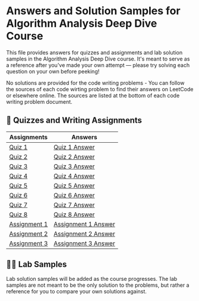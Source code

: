 # Answers and Solution Samples for Algorithm Analysis Deep Dive Course

This file provides answers for quizzes and assignments and lab solution samples in the Algorithm Analysis Deep Dive course. It's meant to serve as a reference after you've made your own attempt — please try solving each question on your own before peeking!

No solutions are provided for the code writing problems - You can follow the sources of each code wirting problem to find their answers on LeetCode or elsewhere online. The sources are listed at the bottom of each code writing problem document.

## 📖 Quizzes and Writing Assignments

| Assignments | Answers |
|-------------|---------|
| [Quiz 1](https://docs.google.com/document/d/1PClb1o2UcZQSQG5B3Ptg959xZCAyYuciqmhKX5535Io/edit?usp=sharing) | [Quiz 1 Answer](https://docs.google.com/document/d/1bN4njnydweuZSZw03tQxj30HmXX77b6-Uy5-LmX0qvQ/edit?usp=sharing) |
| [Quiz 2](https://docs.google.com/document/d/1FU-Kr4A2BaMsaRyJKzZ2fbiUR04nqJcuEEkmIM9fOkU/edit?usp=sharing) | [Quiz 2 Answer](https://docs.google.com/document/d/1y6ZMgdoSahWIUeVkYC_NpuEVN7pqDxKsTaFn1ZFljH8/edit?usp=sharing) |
| [Quiz 3](https://docs.google.com/document/d/1-me6Ale3Z3sZWuMyGhZlG7v8vZfOwYj4ucEsoJwbmq8/edit?usp=sharing) | [Quiz 3 Answer](https://docs.google.com/document/d/1rR6C2pJCiOVRZlb1Knug7-q3bzE5c907ArwA4wjBhuQ/edit?usp=sharing) |
| [Quiz 4](https://docs.google.com/document/d/1JHpZxrnRD7RKn0P-22Xv3pO_ECiBzep5L0VmUsk_3Io/edit?usp=sharing) | [Quiz 4 Answer](https://docs.google.com/document/d/15hnoYFc4wL2cXP5z4fKSsu7FlQ_SscFilm5eqFLB_WQ/edit?usp=sharing) |
| [Quiz 5](https://docs.google.com/document/d/1bdhzd8xujyFB6TyhDft2fD3UYasClTsPYJ0SVMeNwGA/edit?usp=sharing) | [Quiz 5 Answer](https://docs.google.com/document/d/1jpEvaSZ7t-OaFuu72vXQXnUO_hO6UF4E9b354qwkTGY/edit?usp=sharing) |
| [Quiz 6](https://docs.google.com/document/d/1_X_jlrd3_Be5C5CfRSLkjiCT-BCR5u0are1jEOE49xQ/edit?usp=sharing) | [Quiz 6 Answer](https://docs.google.com/document/d/1pXWZjJqzJlI_25CYbwLsIrNkkgt5qatz_V21SnAcstE/edit?usp=sharing) |
| [Quiz 7](https://docs.google.com/document/d/1iA98z82cX85ra1_uA34v5s168ONLP-lKeK5FDI3TioY/edit?usp=sharing) | [Quiz 7 Answer](https://docs.google.com/document/d/1J-0r8uJtezwzHsrDpXZNt0VFHRO-kYEaOHtNtAXwAAQ/edit?usp=sharing) |
| [Quiz 8](https://docs.google.com/document/d/1RRiLsf3OSIY8AaR9h4DjYydPUx8BbPgOc0ung7JU55s/edit?usp=sharing) | [Quiz 8 Answer](https://docs.google.com/document/d/1FkILGH-mW0CvU-S3GUINtVdaWcIigKhD3fKvFKxv04c/edit?usp=sharing) |
| [Assignment 1](https://docs.google.com/document/d/1i0FRQT-tFdPttXnp5b-foclHR3lJslYozPLhFIo3eMc/edit?usp=sharing) | [Assignment 1 Answer](https://docs.google.com/document/d/1-WX4Iuwo0k1U4h5LknFr7HN0Y3TuWfDryhwbX8prnlk/edit?usp=sharing) |
| [Assignment 2](https://docs.google.com/document/d/1AyGOX4SYYp25lpnus1-VwxmtB9vXaHw7hc2l9UZXXeM/edit?usp=sharing) | [Assignment 2 Answer](https://docs.google.com/document/d/12gBS9DCPdbJxlw_nattKIbLbSqQNw5wrUyv2z2guZb4/edit?usp=sharing) |
| [Assignment 3](https://docs.google.com/document/d/1MRTNm4OkC8Tk-BbGRO6nj6DV_PirCDAnU2HBe2wUjZw/edit?usp=sharing) | [Assignment 3 Answer](https://docs.google.com/document/d/1QCSnIBEcv6Wuh7Uf-2njGY7DYdM8zacfzQG6mOyEGik/edit?usp=sharing) |

## 👨‍💻 Lab Samples

Lab solution samples will be added as the course progresses. The lab samples are not meant to be the only solution to the problems, but rather a reference for you to compare your own solutions against.